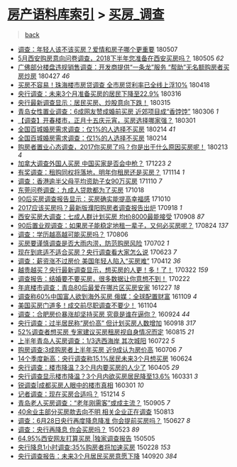 [房产语料库索引](../../README.md)  > [买房_调查](买房_调查.md)
====
> [back](../README.md)

- [调查：年轻人该不该买房？爱情和房子哪个更重要](http://jkwz.applinzi.com/ittc/7100301567146329105.html#%E8%B0%83%E6%9F%A5%EF%BC%9A%E5%B9%B4%E8%BD%BB%E4%BA%BA%E8%AF%A5%E4%B8%8D%E8%AF%A5%E4%B9%B0%E6%88%BF%EF%BC%9F%E7%88%B1%E6%83%85%E5%92%8C%E6%88%BF%E5%AD%90%E5%93%AA%E4%B8%AA%E6%9B%B4%E9%87%8D%E8%A6%81) 180507  
- [5月西安购房意向问卷调查，2018下半年您准备在西安买房吗？](http://jkwz.applinzi.com/ittc/7099311214339556362.html#5%E6%9C%88%E8%A5%BF%E5%AE%89%E8%B4%AD%E6%88%BF%E6%84%8F%E5%90%91%E9%97%AE%E5%8D%B7%E8%B0%83%E6%9F%A5%EF%BC%8C2018%E4%B8%8B%E5%8D%8A%E5%B9%B4%E6%82%A8%E5%87%86%E5%A4%87%E5%9C%A8%E8%A5%BF%E5%AE%89%E4%B9%B0%E6%88%BF%E5%90%97%EF%BC%9F) 180505 *62* 
- [广佛部分楼盘违规销售调查：开发商提供“一条龙”服务   “帮助”无名额购房者买房炒房](http://jkwz.applinzi.com/ittc/7096711618471920657.html#%E5%B9%BF%E4%BD%9B%E9%83%A8%E5%88%86%E6%A5%BC%E7%9B%98%E8%BF%9D%E8%A7%84%E9%94%80%E5%94%AE%E8%B0%83%E6%9F%A5%EF%BC%9A%E5%BC%80%E5%8F%91%E5%95%86%E6%8F%90%E4%BE%9B%E2%80%9C%E4%B8%80%E6%9D%A1%E9%BE%99%E2%80%9D%E6%9C%8D%E5%8A%A1+++%E2%80%9C%E5%B8%AE%E5%8A%A9%E2%80%9D%E6%97%A0%E5%90%8D%E9%A2%9D%E8%B4%AD%E6%88%BF%E8%80%85%E4%B9%B0%E6%88%BF%E7%82%92%E6%88%BF) 180427 *46* 
- [买房不容易！珠海楼市房贷调查 全市房贷利率已全线上浮10%](http://jkwz.applinzi.com/ittc/7093244327398736903.html#%E4%B9%B0%E6%88%BF%E4%B8%8D%E5%AE%B9%E6%98%93%EF%BC%81%E7%8F%A0%E6%B5%B7%E6%A5%BC%E5%B8%82%E6%88%BF%E8%B4%B7%E8%B0%83%E6%9F%A5+%E5%85%A8%E5%B8%82%E6%88%BF%E8%B4%B7%E5%88%A9%E7%8E%87%E5%B7%B2%E5%85%A8%E7%BA%BF%E4%B8%8A%E6%B5%AE10%25) 180418  
- [央行调查：未来3个月准备买房的居民下降至22.9%](http://jkwz.applinzi.com/ittc/7081170928111453191.html#%E5%A4%AE%E8%A1%8C%E8%B0%83%E6%9F%A5%EF%BC%9A%E6%9C%AA%E6%9D%A53%E4%B8%AA%E6%9C%88%E5%87%86%E5%A4%87%E4%B9%B0%E6%88%BF%E7%9A%84%E5%B1%85%E6%B0%91%E4%B8%8B%E9%99%8D%E8%87%B322.9%25) 180316  
- [央行最新调查显示：居民买房、炒股意向下跌！](http://jkwz.applinzi.com/ittc/7080814658225439754.html#%E5%A4%AE%E8%A1%8C%E6%9C%80%E6%96%B0%E8%B0%83%E6%9F%A5%E6%98%BE%E7%A4%BA%EF%BC%9A%E5%B1%85%E6%B0%91%E4%B9%B0%E6%88%BF%E3%80%81%E7%82%92%E8%82%A1%E6%84%8F%E5%90%91%E4%B8%8B%E8%B7%8C%EF%BC%81) 180315  
- [青岛女性置业调查：6成网友赞成婚前买房 近郊项目成“香饽饽”](http://jkwz.applinzi.com/ittc/7077355689075016710.html#%E9%9D%92%E5%B2%9B%E5%A5%B3%E6%80%A7%E7%BD%AE%E4%B8%9A%E8%B0%83%E6%9F%A5%EF%BC%9A6%E6%88%90%E7%BD%91%E5%8F%8B%E8%B5%9E%E6%88%90%E5%A9%9A%E5%89%8D%E4%B9%B0%E6%88%BF+%E8%BF%91%E9%83%8A%E9%A1%B9%E7%9B%AE%E6%88%90%E2%80%9C%E9%A6%99%E9%A5%BD%E9%A5%BD%E2%80%9D) 180306 *1* 
- [【调查】开春楼市，正月十五庆元宵，买房选择哪家强？](http://jkwz.applinzi.com/ittc/7075495938812806155.html#%E3%80%90%E8%B0%83%E6%9F%A5%E3%80%91%E5%BC%80%E6%98%A5%E6%A5%BC%E5%B8%82%EF%BC%8C%E6%AD%A3%E6%9C%88%E5%8D%81%E4%BA%94%E5%BA%86%E5%85%83%E5%AE%B5%EF%BC%8C%E4%B9%B0%E6%88%BF%E9%80%89%E6%8B%A9%E5%93%AA%E5%AE%B6%E5%BC%BA%EF%BC%9F) 180301  
- [全国百城婚房需求调查：仅1%的人选择不买房](http://jkwz.applinzi.com/ittc/7069991170338194448.html#%E5%85%A8%E5%9B%BD%E7%99%BE%E5%9F%8E%E5%A9%9A%E6%88%BF%E9%9C%80%E6%B1%82%E8%B0%83%E6%9F%A5%EF%BC%9A%E4%BB%851%25%E7%9A%84%E4%BA%BA%E9%80%89%E6%8B%A9%E4%B8%8D%E4%B9%B0%E6%88%BF) 180214 *41* 
- [全国百城婚房需求调查：仅1%的人选择不买房](http://jkwz.applinzi.com/ittc/7069980788022314001.html#%E5%85%A8%E5%9B%BD%E7%99%BE%E5%9F%8E%E5%A9%9A%E6%88%BF%E9%9C%80%E6%B1%82%E8%B0%83%E6%9F%A5%EF%BC%9A%E4%BB%851%25%E7%9A%84%E4%BA%BA%E9%80%89%E6%8B%A9%E4%B8%8D%E4%B9%B0%E6%88%BF) 180214  
- [购房者置业心态调查，2017你买房了吗？你是出于什么原因买房呢！](http://jkwz.applinzi.com/ittc/7069351752950612998.html#%E8%B4%AD%E6%88%BF%E8%80%85%E7%BD%AE%E4%B8%9A%E5%BF%83%E6%80%81%E8%B0%83%E6%9F%A5%EF%BC%8C2017%E4%BD%A0%E4%B9%B0%E6%88%BF%E4%BA%86%E5%90%97%EF%BC%9F%E4%BD%A0%E6%98%AF%E5%87%BA%E4%BA%8E%E4%BB%80%E4%B9%88%E5%8E%9F%E5%9B%A0%E4%B9%B0%E6%88%BF%E5%91%A2%EF%BC%81) 180213 *4* 
- [加拿大调查外国人买房 中国买家是否会中枪？](http://jkwz.applinzi.com/ittc/7050254522067190801.html#%E5%8A%A0%E6%8B%BF%E5%A4%A7%E8%B0%83%E6%9F%A5%E5%A4%96%E5%9B%BD%E4%BA%BA%E4%B9%B0%E6%88%BF+%E4%B8%AD%E5%9B%BD%E4%B9%B0%E5%AE%B6%E6%98%AF%E5%90%A6%E4%BC%9A%E4%B8%AD%E6%9E%AA%EF%BC%9F) 171223 *2* 
- [有奖调查：租购同权将落地，明年你租房还是买房？](http://jkwz.applinzi.com/ittc/7035751148571591696.html#%E6%9C%89%E5%A5%96%E8%B0%83%E6%9F%A5%EF%BC%9A%E7%A7%9F%E8%B4%AD%E5%90%8C%E6%9D%83%E5%B0%86%E8%90%BD%E5%9C%B0%EF%BC%8C%E6%98%8E%E5%B9%B4%E4%BD%A0%E7%A7%9F%E6%88%BF%E8%BF%98%E6%98%AF%E4%B9%B0%E6%88%BF%EF%BC%9F) 171114 *1* 
- [调查：香港逾半父母平均资助子女90万买房](http://jkwz.applinzi.com/ittc/7034310881746355216.html#%E8%B0%83%E6%9F%A5%EF%BC%9A%E9%A6%99%E6%B8%AF%E9%80%BE%E5%8D%8A%E7%88%B6%E6%AF%8D%E5%B9%B3%E5%9D%87%E8%B5%84%E5%8A%A9%E5%AD%90%E5%A5%B390%E4%B8%87%E4%B9%B0%E6%88%BF) 171110 *7* 
- [东莞问卷调查：九成人贷款都为了买房](http://jkwz.applinzi.com/ittc/7025692063125996560.html#%E4%B8%9C%E8%8E%9E%E9%97%AE%E5%8D%B7%E8%B0%83%E6%9F%A5%EF%BC%9A%E4%B9%9D%E6%88%90%E4%BA%BA%E8%B4%B7%E6%AC%BE%E9%83%BD%E4%B8%BA%E4%BA%86%E4%B9%B0%E6%88%BF) 171018  
- [90后买房调查报告显示：买房确实能提高幸福感](http://jkwz.applinzi.com/ittc/7022438468138042384.html#90%E5%90%8E%E4%B9%B0%E6%88%BF%E8%B0%83%E6%9F%A5%E6%8A%A5%E5%91%8A%E6%98%BE%E7%A4%BA%EF%BC%9A%E4%B9%B0%E6%88%BF%E7%A1%AE%E5%AE%9E%E8%83%BD%E6%8F%90%E9%AB%98%E5%B9%B8%E7%A6%8F%E6%84%9F) 171010  
- [2017应该买房吗？最新版濮阳购房者调查报告出炉](http://jkwz.applinzi.com/ittc/7014699784710128656.html#2017%E5%BA%94%E8%AF%A5%E4%B9%B0%E6%88%BF%E5%90%97%EF%BC%9F%E6%9C%80%E6%96%B0%E7%89%88%E6%BF%AE%E9%98%B3%E8%B4%AD%E6%88%BF%E8%80%85%E8%B0%83%E6%9F%A5%E6%8A%A5%E5%91%8A%E5%87%BA%E7%82%89) 170918 *1* 
- [西安买房大调查：七成人群计划买房 均价8000最能接受](http://jkwz.applinzi.com/ittc/7010895207334413329.html#%E8%A5%BF%E5%AE%89%E4%B9%B0%E6%88%BF%E5%A4%A7%E8%B0%83%E6%9F%A5%EF%BC%9A%E4%B8%83%E6%88%90%E4%BA%BA%E7%BE%A4%E8%AE%A1%E5%88%92%E4%B9%B0%E6%88%BF+%E5%9D%87%E4%BB%B78000%E6%9C%80%E8%83%BD%E6%8E%A5%E5%8F%97) 170908 *87* 
- [90后置业观调查：如果房子能稳定地租一辈子，又何必买房呢？](http://jkwz.applinzi.com/ittc/7005419721082799120.html#90%E5%90%8E%E7%BD%AE%E4%B8%9A%E8%A7%82%E8%B0%83%E6%9F%A5%EF%BC%9A%E5%A6%82%E6%9E%9C%E6%88%BF%E5%AD%90%E8%83%BD%E7%A8%B3%E5%AE%9A%E5%9C%B0%E7%A7%9F%E4%B8%80%E8%BE%88%E5%AD%90%EF%BC%8C%E5%8F%88%E4%BD%95%E5%BF%85%E4%B9%B0%E6%88%BF%E5%91%A2%EF%BC%9F) 170824 *137* 
- [调查：学历越高越可能买房吗？](http://jkwz.applinzi.com/ittc/6998636583325271057.html#%E8%B0%83%E6%9F%A5%EF%BC%9A%E5%AD%A6%E5%8E%86%E8%B6%8A%E9%AB%98%E8%B6%8A%E5%8F%AF%E8%83%BD%E4%B9%B0%E6%88%BF%E5%90%97%EF%BC%9F) 170806  
- [买房要谨慎调查是否大雨内涝，防范购房风险](http://jkwz.applinzi.com/ittc/6985730816570033157.html#%E4%B9%B0%E6%88%BF%E8%A6%81%E8%B0%A8%E6%85%8E%E8%B0%83%E6%9F%A5%E6%98%AF%E5%90%A6%E5%A4%A7%E9%9B%A8%E5%86%85%E6%B6%9D%EF%BC%8C%E9%98%B2%E8%8C%83%E8%B4%AD%E6%88%BF%E9%A3%8E%E9%99%A9) 170702 *1* 
- [现在到底适不适合买房？央行调查看大家怎么说](http://jkwz.applinzi.com/ittc/6982296155315504132.html#%E7%8E%B0%E5%9C%A8%E5%88%B0%E5%BA%95%E9%80%82%E4%B8%8D%E9%80%82%E5%90%88%E4%B9%B0%E6%88%BF%EF%BC%9F%E5%A4%AE%E8%A1%8C%E8%B0%83%E6%9F%A5%E7%9C%8B%E5%A4%A7%E5%AE%B6%E6%80%8E%E4%B9%88%E8%AF%B4) 170623 *7* 
- [调查：薪资涨不过房价 美国年轻人陷入“买房难”](http://jkwz.applinzi.com/ittc/6955577383888356356.html#%E8%B0%83%E6%9F%A5%EF%BC%9A%E8%96%AA%E8%B5%84%E6%B6%A8%E4%B8%8D%E8%BF%87%E6%88%BF%E4%BB%B7+%E7%BE%8E%E5%9B%BD%E5%B9%B4%E8%BD%BB%E4%BA%BA%E9%99%B7%E5%85%A5%E2%80%9C%E4%B9%B0%E6%88%BF%E9%9A%BE%E2%80%9D) 170412 *36* 
- [越贵越买？央行最新调查显示，想买房的人更！多！了！](http://jkwz.applinzi.com/ittc/6947913770348315653.html#%E8%B6%8A%E8%B4%B5%E8%B6%8A%E4%B9%B0%EF%BC%9F%E5%A4%AE%E8%A1%8C%E6%9C%80%E6%96%B0%E8%B0%83%E6%9F%A5%E6%98%BE%E7%A4%BA%EF%BC%8C%E6%83%B3%E4%B9%B0%E6%88%BF%E7%9A%84%E4%BA%BA%E6%9B%B4%EF%BC%81%E5%A4%9A%EF%BC%81%E4%BA%86%EF%BC%81) 170322 *159* 
- [调查报告：结婚要不要买房，很多数据让你意想不到！](http://jkwz.applinzi.com/ittc/6937396310054536196.html#%E8%B0%83%E6%9F%A5%E6%8A%A5%E5%91%8A%EF%BC%9A%E7%BB%93%E5%A9%9A%E8%A6%81%E4%B8%8D%E8%A6%81%E4%B9%B0%E6%88%BF%EF%BC%8C%E5%BE%88%E5%A4%9A%E6%95%B0%E6%8D%AE%E8%AE%A9%E4%BD%A0%E6%84%8F%E6%83%B3%E4%B8%8D%E5%88%B0%EF%BC%81) 170222  
- [年底楼市调查：青岛80后最爱在哪片区买房安家](http://jkwz.applinzi.com/ittc/6916238582913434628.html#%E5%B9%B4%E5%BA%95%E6%A5%BC%E5%B8%82%E8%B0%83%E6%9F%A5%EF%BC%9A%E9%9D%92%E5%B2%9B80%E5%90%8E%E6%9C%80%E7%88%B1%E5%9C%A8%E5%93%AA%E7%89%87%E5%8C%BA%E4%B9%B0%E6%88%BF%E5%AE%89%E5%AE%B6) 161227 *18* 
- [调查称60%中国富人欲到海外买房 俄媒：全球配置财富](http://jkwz.applinzi.com/ittc/6898411745307001860.html#%E8%B0%83%E6%9F%A5%E7%A7%B060%25%E4%B8%AD%E5%9B%BD%E5%AF%8C%E4%BA%BA%E6%AC%B2%E5%88%B0%E6%B5%B7%E5%A4%96%E4%B9%B0%E6%88%BF+%E4%BF%84%E5%AA%92%EF%BC%9A%E5%85%A8%E7%90%83%E9%85%8D%E7%BD%AE%E8%B4%A2%E5%AF%8C) 161109 *4* 
- [美国买房门道多！成交前尽职调查不要少！](http://jkwz.applinzi.com/ittc/6896574098603246596.html#%E7%BE%8E%E5%9B%BD%E4%B9%B0%E6%88%BF%E9%97%A8%E9%81%93%E5%A4%9A%EF%BC%81%E6%88%90%E4%BA%A4%E5%89%8D%E5%B0%BD%E8%81%8C%E8%B0%83%E6%9F%A5%E4%B8%8D%E8%A6%81%E5%B0%91%EF%BC%81) 161104  
- [调查：合肥房价暴涨却坚持买房 究竟是谁在逼你？](http://jkwz.applinzi.com/ittc/6881347881423864837.html#%E8%B0%83%E6%9F%A5%EF%BC%9A%E5%90%88%E8%82%A5%E6%88%BF%E4%BB%B7%E6%9A%B4%E6%B6%A8%E5%8D%B4%E5%9D%9A%E6%8C%81%E4%B9%B0%E6%88%BF+%E7%A9%B6%E7%AB%9F%E6%98%AF%E8%B0%81%E5%9C%A8%E9%80%BC%E4%BD%A0%EF%BC%9F) 160924 *44* 
- [央行调查：过半居民称“房价高” 但计划买房人数增加](http://jkwz.applinzi.com/ittc/6879167885104120836.html#%E5%A4%AE%E8%A1%8C%E8%B0%83%E6%9F%A5%EF%BC%9A%E8%BF%87%E5%8D%8A%E5%B1%85%E6%B0%91%E7%A7%B0%E2%80%9C%E6%88%BF%E4%BB%B7%E9%AB%98%E2%80%9D+%E4%BD%86%E8%AE%A1%E5%88%92%E4%B9%B0%E6%88%BF%E4%BA%BA%E6%95%B0%E5%A2%9E%E5%8A%A0) 160918 *317* 
- [52%调查者想买房 专家建议买房租房视自身情况而定](http://jkwz.applinzi.com/ittc/6866732421646648324.html#52%25%E8%B0%83%E6%9F%A5%E8%80%85%E6%83%B3%E4%B9%B0%E6%88%BF+%E4%B8%93%E5%AE%B6%E5%BB%BA%E8%AE%AE%E4%B9%B0%E6%88%BF%E7%A7%9F%E6%88%BF%E8%A7%86%E8%87%AA%E8%BA%AB%E6%83%85%E5%86%B5%E8%80%8C%E5%AE%9A) 160815 *21* 
- [上半年青岛人买房调查：1/3选西海岸 其次城阳](http://jkwz.applinzi.com/ittc/6857703969421526021.html#%E4%B8%8A%E5%8D%8A%E5%B9%B4%E9%9D%92%E5%B2%9B%E4%BA%BA%E4%B9%B0%E6%88%BF%E8%B0%83%E6%9F%A5%EF%BC%9A1%2F3%E9%80%89%E8%A5%BF%E6%B5%B7%E5%B2%B8+%E5%85%B6%E6%AC%A1%E5%9F%8E%E9%98%B3) 160722 *5* 
- [购房调查:3成购房者上半年买房 近9成认为房价高](http://jkwz.applinzi.com/ittc/6851695229484401669.html#%E8%B4%AD%E6%88%BF%E8%B0%83%E6%9F%A5%3A3%E6%88%90%E8%B4%AD%E6%88%BF%E8%80%85%E4%B8%8A%E5%8D%8A%E5%B9%B4%E4%B9%B0%E6%88%BF+%E8%BF%919%E6%88%90%E8%AE%A4%E4%B8%BA%E6%88%BF%E4%BB%B7%E9%AB%98) 160706 *7* 
- [14个季度新高：央行调查称15.1%居民未来3个月想买房](http://jkwz.applinzi.com/ittc/6847364616371569668.html#14%E4%B8%AA%E5%AD%A3%E5%BA%A6%E6%96%B0%E9%AB%98%EF%BC%9A%E5%A4%AE%E8%A1%8C%E8%B0%83%E6%9F%A5%E7%A7%B015.1%25%E5%B1%85%E6%B0%91%E6%9C%AA%E6%9D%A53%E4%B8%AA%E6%9C%88%E6%83%B3%E4%B9%B0%E6%88%BF) 160624  
- [央行调查：楼市降温？3个月内要买房的人少了](http://jkwz.applinzi.com/ittc/6817556795224491012.html#%E5%A4%AE%E8%A1%8C%E8%B0%83%E6%9F%A5%EF%BC%9A%E6%A5%BC%E5%B8%82%E9%99%8D%E6%B8%A9%EF%BC%9F3%E4%B8%AA%E6%9C%88%E5%86%85%E8%A6%81%E4%B9%B0%E6%88%BF%E7%9A%84%E4%BA%BA%E5%B0%91%E4%BA%86) 160405 *29* 
- [央行调查显示楼市降温？3个月内欲买房居民降至13.6%](http://jkwz.applinzi.com/ittc/6815815007673517061.html#%E5%A4%AE%E8%A1%8C%E8%B0%83%E6%9F%A5%E6%98%BE%E7%A4%BA%E6%A5%BC%E5%B8%82%E9%99%8D%E6%B8%A9%EF%BC%9F3%E4%B8%AA%E6%9C%88%E5%86%85%E6%AC%B2%E4%B9%B0%E6%88%BF%E5%B1%85%E6%B0%91%E9%99%8D%E8%87%B313.6%25) 160331 *3* 
- [锐调查|成都买房人眼中的楼市真相](http://jkwz.applinzi.com/ittc/6804568786136990724.html#%E9%94%90%E8%B0%83%E6%9F%A5%7C%E6%88%90%E9%83%BD%E4%B9%B0%E6%88%BF%E4%BA%BA%E7%9C%BC%E4%B8%AD%E7%9A%84%E6%A5%BC%E5%B8%82%E7%9C%9F%E7%9B%B8) 160301 *10* 
- [记者调查：现在买房合适吗？](http://jkwz.applinzi.com/ittc/6775596187235386372.html#%E8%AE%B0%E8%80%85%E8%B0%83%E6%9F%A5%EF%BC%9A%E7%8E%B0%E5%9C%A8%E4%B9%B0%E6%88%BF%E5%90%88%E9%80%82%E5%90%97%EF%BC%9F) 151214 *5* 
- [青岛老人买房调查：“老年刚需客”或成主流？](http://jkwz.applinzi.com/ittc/6738515671665345541.html#%E9%9D%92%E5%B2%9B%E8%80%81%E4%BA%BA%E4%B9%B0%E6%88%BF%E8%B0%83%E6%9F%A5%EF%BC%9A%E2%80%9C%E8%80%81%E5%B9%B4%E5%88%9A%E9%9C%80%E5%AE%A2%E2%80%9D%E6%88%96%E6%88%90%E4%B8%BB%E6%B5%81%EF%BC%9F) 150905 *7* 
- [40余业主部分买房款去向不明 相关企业正在调查](http://jkwz.applinzi.com/ittc/547650615699720761.html#40%E4%BD%99%E4%B8%9A%E4%B8%BB%E9%83%A8%E5%88%86%E4%B9%B0%E6%88%BF%E6%AC%BE%E5%8E%BB%E5%90%91%E4%B8%8D%E6%98%8E+%E7%9B%B8%E5%85%B3%E4%BC%81%E4%B8%9A%E6%AD%A3%E5%9C%A8%E8%B0%83%E6%9F%A5) 150813  
- [调查：6月28日央行再度降息降准 你会提前买房吗？](http://jkwz.applinzi.com/ittc/547650611424409888.html#%E8%B0%83%E6%9F%A5%EF%BC%9A6%E6%9C%8828%E6%97%A5%E5%A4%AE%E8%A1%8C%E5%86%8D%E5%BA%A6%E9%99%8D%E6%81%AF%E9%99%8D%E5%87%86+%E4%BD%A0%E4%BC%9A%E6%8F%90%E5%89%8D%E4%B9%B0%E6%88%BF%E5%90%97%EF%BC%9F) 150627 *8* 
- [调查：央行再降息 你会买房吗？](http://jkwz.applinzi.com/ittc/547650611414190448.html#%E8%B0%83%E6%9F%A5%EF%BC%9A%E5%A4%AE%E8%A1%8C%E5%86%8D%E9%99%8D%E6%81%AF+%E4%BD%A0%E4%BC%9A%E4%B9%B0%E6%88%BF%E5%90%97%EF%BC%9F) 150523 *89* 
- [64.95%西安网友打算买房 |独家调查报告](http://jkwz.applinzi.com/ittc/547650611411459355.html#64.95%25%E8%A5%BF%E5%AE%89%E7%BD%91%E5%8F%8B%E6%89%93%E7%AE%97%E4%B9%B0%E6%88%BF+%7C%E7%8B%AC%E5%AE%B6%E8%B0%83%E6%9F%A5%E6%8A%A5%E5%91%8A) 150505  
- [央行降息1小时调查:35%购房者将加速买房](http://jkwz.applinzi.com/ittc/547650611393430980.html#%E5%A4%AE%E8%A1%8C%E9%99%8D%E6%81%AF1%E5%B0%8F%E6%97%B6%E8%B0%83%E6%9F%A5%3A35%25%E8%B4%AD%E6%88%BF%E8%80%85%E5%B0%86%E5%8A%A0%E9%80%9F%E4%B9%B0%E6%88%BF) 150228 *153* 
- [央行调查报告：未来3个月居民买房意愿下降](http://jkwz.applinzi.com/ittc/547650611375303676.html#%E5%A4%AE%E8%A1%8C%E8%B0%83%E6%9F%A5%E6%8A%A5%E5%91%8A%EF%BC%9A%E6%9C%AA%E6%9D%A53%E4%B8%AA%E6%9C%88%E5%B1%85%E6%B0%91%E4%B9%B0%E6%88%BF%E6%84%8F%E6%84%BF%E4%B8%8B%E9%99%8D) 140920 *384* 
